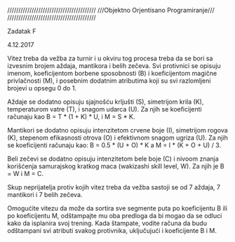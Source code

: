 ////////////////////////////////////////
///Objektno Orjentisano Programiranje///
////////////////////////////////////////

Zadatak F

4.12.2017

Vitez treba da vežba za turnir i u okviru tog 
procesa treba da se bori sa izvesnim brojem aždaja, 
mantikora i belih zečeva. Svi protivnici se opisuju 
imenom, koeficijentom borbene sposobnosti (B) i 
koeficijentom magične privlačnosti (M), i posebnim
dodatnim atributima koji su svi razlomljeni brojevi
u opsegu 0 do 1.

Aždaje se dodatno opisuju sjajnošću krljušti (S), 
simetrijom krila (K), temperaturom vatre (T), i 
snagom udarca (U). Za njih se koeficijenti računaju 
kao B = T * (1 + K) * U, i M = S * K.

Mantikori se dodatno opisuju intenzitetom crvene 
boje (I), simetrijom rogova (K), stepenom efikasnosti 
otrova (O) i efektivnom snagom ugriza (U). Za njih se
koeficijenti računaju kao: B = 0.5 * (U + O) * K a
M = I * (K + O + U) / 3.

Beli zečevi se dodatno opisuju intenzitetom bele boje 
(C) i nivoom znanja korišćenja samurajskog kratkog 
maca (wakizashi skill level, W). Za njih je B = W i 
M = C.

Skup neprijatelja protiv kojih vitez treba da vežba
sastoji se od 7 aždaja, 7 mantikori i 7 belih zečeva.

Omogućite vitezu da može da sortira sve segmente puta 
po koeficijentu B ili po koeficijentu M, odštampajte 
mu oba predloga da bi mogao da se odluci kako da 
isplanira svoj trening. Kada štampate, vodite računa 
da budu odštampani svi atributi svakog protivnika, 
uključujući i koeficijente B i M.
